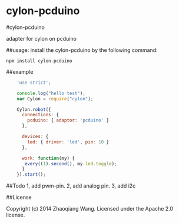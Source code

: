 cylon-pcduino
=============

#cylon-pcduino

adapter for cylon on pcduino


##usage:
install the cylon-pcduino by the following command:

````
npm install cylon-pcduino
````
##example
````js
	'use strict';

	console.log("hello test");
	var Cylon = require("cylon");

	Cylon.robot({
	  connections: {
	    pcduino: { adaptor: 'pcduino' }
	  },

	  devices: {
	    led: { driver: 'led', pin: 10 }
	  },

	  work: function(my) {
	   every((1).second(), my.led.toggle);
	  }
	}).start();
````

##Todo
1, add pwm-pin.
2, add analog pin.
3, add i2c

##License

Copyright (c) 2014 Zhaoqiang Wang. Licensed under the Apache 2.0 license.
